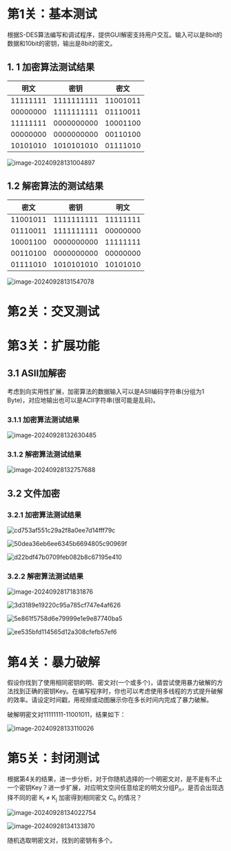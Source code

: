 # 第1关：基本测试

根据S-DES算法编写和调试程序，提供GUI解密支持用户交互。输入可以是8bit的数据和10bit的密钥，输出是8bit的密文。

## 1. 1 加密算法测试结果

| **明文** |  **密钥**  | **密文** |
| :------: | :--------: | :------: |
| 11111111 | 1111111111 | 11001011 |
| 00000000 | 1111111111 | 01110011 |
| 11111111 | 0000000000 | 10001100 |
| 00000000 | 0000000000 | 00110100 |
| 10101010 | 1010101010 | 01111010 |

![image-20240928131004897](./assets/image-20240928131004897.png)

## 1.2 解密算法的测试结果

| **密文** |  **密钥**  | **明文** |
| :------: | :--------: | :------: |
| 11001011 | 1111111111 | 11111111 |
| 01110011 | 1111111111 | 00000000 |
| 10001100 | 0000000000 | 11111111 |
| 00110100 | 0000000000 | 00000000 |
| 01111010 | 1010101010 | 10101010 |

![image-20240928131547078](./assets/image-20240928131547078.png)



# 第2关：交叉测试





# 第3关：扩展功能

## 3.1 ASII加解密

考虑到向实用性扩展，加密算法的数据输入可以是ASII编码字符串(分组为1 Byte)，对应地输出也可以是ACII字符串(很可能是乱码)。

### 3.1.1 加密算法测试结果

![image-20240928132630485](./assets/image-20240928132630485.png)

### 3.1.2 解密算法测试结果

![image-20240928132757688](./assets/image-20240928132757688.png)

## 3.2 文件加密

### 3.2.1 加密算法测试结果

![cd753af551c29a2f8a0ee7d14fff79c](./assets/cd753af551c29a2f8a0ee7d14fff79c.png)

![50dea36eb6ee6345b6694805c90969f](./assets/50dea36eb6ee6345b6694805c90969f.png)

![d22bdf47b0709feb082b8c67195e410](./assets/d22bdf47b0709feb082b8c67195e410.png)

### 3.2.2 解密算法测试结果

![image-20240928171831876](./assets/image-20240928171831876.png)

![3d3189e19220c95a785cf747e4af626](./assets/3d3189e19220c95a785cf747e4af626.png)

![5e861f5758d6e79999e1e9e87740ba5](./assets/5e861f5758d6e79999e1e9e87740ba5.png)

![ee535bfd114565d12a308cfefb57ef6](./assets/ee535bfd114565d12a308cfefb57ef6.png)

# 第4关：暴力破解

假设你找到了使用相同密钥的明、密文对(一个或多个)，请尝试使用暴力破解的方法找到正确的密钥Key。在编写程序时，你也可以考虑使用多线程的方式提升破解的效率。请设定时间戳，用视频或动图展示你在多长时间内完成了暴力破解。

破解明密文对11111111-11001011，结果如下：

![image-20240928133110026](./assets/image-20240928133110026.png)



# 第5关：封闭测试

根据第4关的结果，进一步分析，对于你随机选择的一个明密文对，是不是有不止一个密钥Key？进一步扩展，对应明文空间任意给定的明文分组P<sub>n</sub>，是否会出现选择不同的密 K<sub>i</sub> ≠ K<sub>j</sub> 加密得到相同密文 C<sub>n</sub> 的情况？

![image-20240928134022754](./assets/image-20240928134022754.png)

![image-20240928134133870](./assets/image-20240928134133870.png)

随机选取明密文对，找到的密钥有多个。

